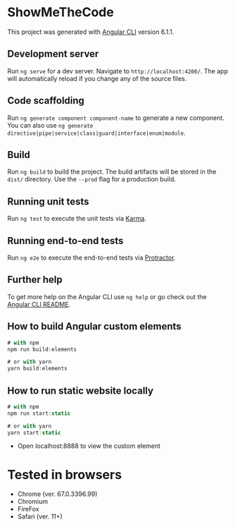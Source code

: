 # ShowMeTheCode

This project was generated with [Angular CLI](https://github.com/angular/angular-cli) version 6.1.1.

## Development server

Run `ng serve` for a dev server. Navigate to `http://localhost:4200/`. The app will automatically reload if you change any of the source files.

## Code scaffolding

Run `ng generate component component-name` to generate a new component. You can also use `ng generate directive|pipe|service|class|guard|interface|enum|module`.

## Build

Run `ng build` to build the project. The build artifacts will be stored in the `dist/` directory. Use the `--prod` flag for a production build.

## Running unit tests

Run `ng test` to execute the unit tests via [Karma](https://karma-runner.github.io).

## Running end-to-end tests

Run `ng e2e` to execute the end-to-end tests via [Protractor](http://www.protractortest.org/).

## Further help

To get more help on the Angular CLI use `ng help` or go check out the [Angular CLI README](https://github.com/angular/angular-cli/blob/master/README.md).

## How to build Angular custom elements

```javascript
# with npm
npm run build:elements

# or with yarn
yarn build:elements
```

## How to run static website locally

```javascript
# with npm
npm run start:static

# or with yarn
yarn start:static
```

* Open localhost:8888 to view the custom element

# Tested in browsers
* Chrome (ver. 67.0.3396.99)
* Chromium
* FireFox
* Safari (ver. 11+)